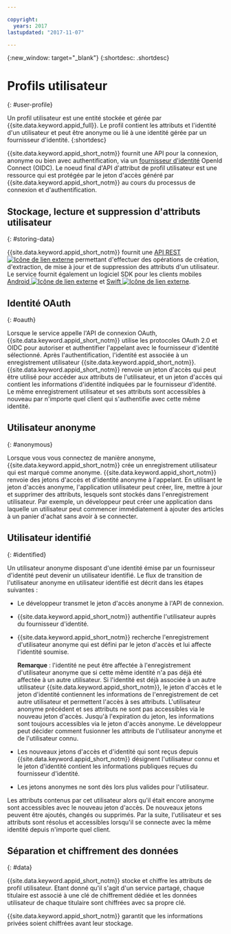 ```yaml
---

copyright:
  years: 2017
lastupdated: "2017-11-07"

---
```


{:new_window: target="_blank"}
{:shortdesc: .shortdesc}


# Profils utilisateur
{: #user-profile}

Un profil utilisateur est une entité stockée et gérée par {{site.data.keyword.appid_full}}. Le profil contient les attributs et l'identité d'un utilisateur et peut être anonyme ou lié à une identité gérée par un fournisseur d'identité.
{:shortdesc}

{{site.data.keyword.appid_short_notm}} fournit une API pour la connexion, anonyme ou bien avec authentification, via un [fournisseur d'identité](/docs/services/appid/identity-providers.html#setting-up-idp) OpenId Connect (OIDC). Le noeud final d'API d'attribut de profil utilisateur est une ressource qui est protégée
par
le jeton d'accès généré par {{site.data.keyword.appid_short_notm}} au cours du
processus de connexion et d'authentification.


## Stockage, lecture et suppression d'attributs utilisateur
{: #storing-data}

{{site.data.keyword.appid_short_notm}} fournit une
<a href="https://appid-profiles.ng.bluemix.net/swagger-ui/index.html#/Attributes" target="_blank">API
REST <img src="../../icons/launch-glyph.svg" alt="Icône de lien externe"></a> permettant
d'effectuer des opérations de création, d'extraction, de mise à jour et de suppression
des attributs d'un utilisateur. Le service fournit également un logiciel SDK pour
les
clients
mobiles <a href="https://github.com/ibm-cloud-security/appid-clientsdk-android" target="_blank">Android
<img src="../../icons/launch-glyph.svg" alt="Icône de lien externe"></a>
et
<a href="https://github.com/ibm-cloud-security/appid-clientsdk-swift" target="_blank">Swift
<img src="../../icons/launch-glyph.svg" alt="Icône de lien externe"></a>.


## Identité OAuth
{: #oauth}

Lorsque le service appelle l'API de connexion OAuth,
{{site.data.keyword.appid_short_notm}} utilise les protocoles OAuth 2.0 et OIDC
pour autoriser et authentifier l'appelant avec le fournisseur d'identité sélectionné. Après
l'authentification, l'identité est associée à un enregistrement
utilisateur
{{site.data.keyword.appid_short_notm}}. {{site.data.keyword.appid_short_notm}} renvoie un jeton d'accès qui peut être
utilisé pour accéder aux attributs de l'utilisateur, et un jeton d'accès qui
contient les
informations d'identité indiquées par le fournisseur d'identité. Le même enregistrement utilisateur et ses attributs sont accessibles à nouveau par n'importe quel client qui s'authentifie avec cette même identité.


## Utilisateur anonyme
{: #anonymous}

Lorsque vous vous connectez de manière anonyme, {{site.data.keyword.appid_short_notm}} crée un enregistrement utilisateur qui est marqué comme anonyme. {{site.data.keyword.appid_short_notm}} renvoie des jetons d'accès et d'identité anonyme à l'appelant. En utilisant le jeton d'accès anonyme, l'application utilisateur peut créer, lire, mettre
à jour et supprimer des attributs, lesquels sont stockés dans l'enregistrement
utilisateur. Par exemple, un développeur peut créer une application dans laquelle un utilisateur peut commencer immédiatement à ajouter des articles à un panier d'achat sans avoir à se connecter.


## Utilisateur identifié
{: #identified}

Un utilisateur anonyme disposant d'une identité émise par un fournisseur d'identité peut devenir un utilisateur identifié. Le flux de transition de l'utilisateur anonyme en utilisateur identifié est décrit dans les étapes suivantes :

* Le développeur transmet le jeton d'accès anonyme à l'API de connexion.
* {{site.data.keyword.appid_short_notm}} authentifie l'utilisateur auprès du fournisseur d'identité.
* {{site.data.keyword.appid_short_notm}} recherche l'enregistrement
d'utilisateur anonyme qui est défini par le jeton d'accès et lui affecte l'identité
soumise.

    **Remarque** : l'identité ne peut être affectée à l'enregistrement d'utilisateur anonyme que si cette même identité n'a pas déjà été affectée à un autre utilisateur. Si l'identité est déjà associée à un autre utilisateur
{{site.data.keyword.appid_short_notm}}, le jeton d'accès et le jeton d'identité
contiennent les informations de l'enregistrement de cet autre utilisateur et permettent
l'accès à ses attributs. L'utilisateur anonyme précédent et ses attributs ne sont pas
accessibles via le nouveau jeton d'accès. Jusqu'à l'expiration du jeton, les informations sont toujours accessibles via le jeton d'accès anonyme. Le développeur peut décider comment fusionner les attributs de l'utilisateur anonyme et de l'utilisateur connu.

* Les nouveaux jetons d'accès et d'identité qui sont reçus
depuis {{site.data.keyword.appid_short_notm}} désignent l'utilisateur
connu et le
jeton d'identité contient les informations publiques reçues du fournisseur d'identité.
* Les jetons anonymes ne sont dès lors plus valides pour l'utilisateur.

Les attributs contenus par cet utilisateur alors qu'il était encore anonyme sont accessibles avec le nouveau jeton d'accès. De nouveaux jetons peuvent être ajoutés, changés ou supprimés. Par la suite, l'utilisateur et ses attributs sont résolus et accessibles lorsqu'il se connecte avec la même identité depuis n'importe quel client.


## Séparation et chiffrement des données
{: #data}

{{site.data.keyword.appid_short_notm}} stocke et chiffre les attributs de profil utilisateur. Etant donné qu'il s'agit d'un service partagé, chaque titulaire est associé à une clé de chiffrement dédiée et les données utilisateur de chaque titulaire sont chiffrées avec sa propre clé.

{{site.data.keyword.appid_short_notm}} garantit que les informations privées soient chiffrées avant leur stockage.
